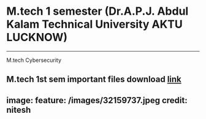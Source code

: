 
# M.tech 1 semester (Dr.A.P.J. Abdul Kalam Technical University AKTU LUCKNOW)
---
M.tech Cybersecurity 

M.tech 1st sem important files download [link](http://nkcool5.github.io/download.html)
---
image:
  feature: /images/32159737.jpeg
  credit: nitesh
---  
